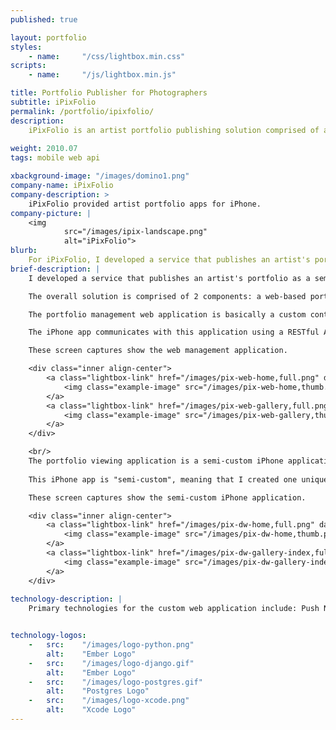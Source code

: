 ```yaml
--- 
published: true

layout: portfolio 
styles:
    - name:     "/css/lightbox.min.css"
scripts:
    - name:     "/js/lightbox.min.js"

title: Portfolio Publisher for Photographers 
subtitle: iPixFolio
permalink: /portfolio/ipixfolio/
description: 
    iPixFolio is an artist portfolio publishing solution comprised of a web & mobile application. It was developed by Mark Lummus, a fractional CTO in Atlanta who develops custom software.
 
weight: 2010.07
tags: mobile web api

xbackground-image: "/images/domino1.png"
company-name: iPixFolio
company-description: >
    iPixFolio provided artist portfolio apps for iPhone. 
company-picture: |
    <img
            src="/images/ipix-landscape.png"
            alt="iPixFolio">
blurb:
    For iPixFolio, I developed a service that publishes an artist's portfolio as a semi-custom iPhone app. I launched several artist’s apps in the iTunes App Store. 
brief-description: |
    I developed a service that publishes an artist's portfolio as a semi-custom iPhone app. I launched several artist’s apps in the iTunes App Store. 

    The overall solution is comprised of 2 components: a web-based portfolio management application and a mobile portfolio viewing application.

    The portfolio management web application is basically a custom content management system ("CMS") that I wrote to house their virtual portfolio images and data files. It's where the artist manages their portfolio: uploading photos, organizing photos into groups/galleries, creating their artist's statement, and managing their social meeting settings. 

    The iPhone app communicates with this application using a RESTful API to pull down images and artist info to display on the iPhone.

    These screen captures show the web management application. 

    <div class="inner align-center">
        <a class="lightbox-link" href="/images/pix-web-home,full.png" data-lightbox="example-set" data-title="Portfolio Publisher Web App - Home">
            <img class="example-image" src="/images/pix-web-home,thumb.png" alt=""/>
        </a>
        <a class="lightbox-link" href="/images/pix-web-gallery,full.png" data-lightbox="example-set" data-title="Portfolio Publisher Web App - Gallery">
            <img class="example-image" src="/images/pix-web-gallery,thumb.png" alt=""/>
        </a>
    </div>

    <br/>
    The portfolio viewing application is a semi-custom iPhone application used by fans of the artist to download and view the artist's portfolio, follow their blog, read their tweets, and communicate with the artist.  
    
    This iPhone app is "semi-custom", meaning that I created one unique version per artist, using their unique identity/brand, so every one is different, but the functionality/code is the same. Each artist gets a unique application submitted to the app store under their own name.

    These screen captures show the semi-custom iPhone application. 

    <div class="inner align-center">
        <a class="lightbox-link" href="/images/pix-dw-home,full.png" data-lightbox="example-set" data-title="Portfolio Publisher iPhone App - Home">
            <img class="example-image" src="/images/pix-dw-home,thumb.png" alt=""/>
        </a>
        <a class="lightbox-link" href="/images/pix-dw-gallery-index,full.png" data-lightbox="example-set" data-title="Portfolio Publisher iPhone App - Gallery">
            <img class="example-image" src="/images/pix-dw-gallery-index,thumb.png" alt=""/>
        </a>
    </div>
    
technology-description: |
    Primary technologies for the custom web application include: Push Notification using Apple Push Notification Service (APNS), Django, Python, PostgreSQL. <br>The custom iPhone app was written in Objective-C using Xcode.


technology-logos:
    -   src:    "/images/logo-python.png" 
        alt:    "Ember Logo"
    -   src:    "/images/logo-django.gif" 
        alt:    "Ember Logo"
    -   src:    "/images/logo-postgres.gif" 
        alt:    "Postgres Logo"
    -   src:    "/images/logo-xcode.png"             
        alt:    "Xcode Logo"
---
```

